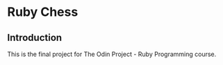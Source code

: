 # Ruby Chess

## Introduction

This is the final project for The Odin Project - Ruby Programming course.